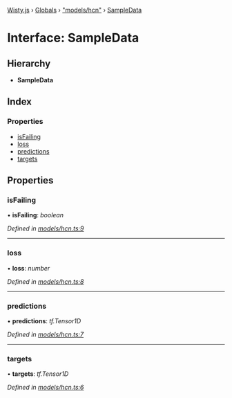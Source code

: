 [Wisty.js](../README.md) › [Globals](../globals.md) › ["models/hcn"](../modules/_models_hcn_.md) › [SampleData](_models_hcn_.sampledata.md)

# Interface: SampleData

## Hierarchy

* **SampleData**

## Index

### Properties

* [isFailing](_models_hcn_.sampledata.md#isfailing)
* [loss](_models_hcn_.sampledata.md#loss)
* [predictions](_models_hcn_.sampledata.md#predictions)
* [targets](_models_hcn_.sampledata.md#targets)

## Properties

###  isFailing

• **isFailing**: *boolean*

*Defined in [models/hcn.ts:9](https://github.com/the-new-sky/Wisty.js/blob/22c0b6f/src/models/hcn.ts#L9)*

___

###  loss

• **loss**: *number*

*Defined in [models/hcn.ts:8](https://github.com/the-new-sky/Wisty.js/blob/22c0b6f/src/models/hcn.ts#L8)*

___

###  predictions

• **predictions**: *tf.Tensor1D*

*Defined in [models/hcn.ts:7](https://github.com/the-new-sky/Wisty.js/blob/22c0b6f/src/models/hcn.ts#L7)*

___

###  targets

• **targets**: *tf.Tensor1D*

*Defined in [models/hcn.ts:6](https://github.com/the-new-sky/Wisty.js/blob/22c0b6f/src/models/hcn.ts#L6)*
